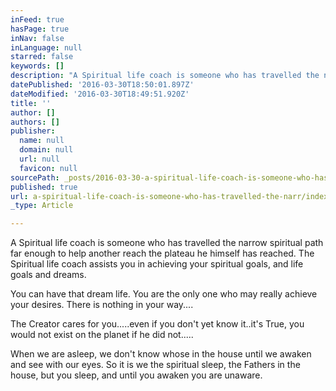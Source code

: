 ```yaml
---
inFeed: true
hasPage: true
inNav: false
inLanguage: null
starred: false
keywords: []
description: "A Spiritual life coach is someone who has travelled the narrow spiritual path \_far enough to help another reach the \_plateau he himself has reached. The Spiritual life coach assists you in achieving your spiritual goals, and life goals and dreams.\_"
datePublished: '2016-03-30T18:50:01.897Z'
dateModified: '2016-03-30T18:49:51.920Z'
title: ''
author: []
authors: []
publisher:
  name: null
  domain: null
  url: null
  favicon: null
sourcePath: _posts/2016-03-30-a-spiritual-life-coach-is-someone-who-has-travelled-the-narr.md
published: true
url: a-spiritual-life-coach-is-someone-who-has-travelled-the-narr/index.html
_type: Article

---
```

A Spiritual life coach is someone who has travelled the narrow spiritual path  far enough to help another reach the  plateau he himself has reached. The Spiritual life coach assists you in achieving your spiritual goals, and life goals and dreams. 

You can have that dream life. You are the only one who may really achieve your desires. There is nothing in your way....

The Creator cares for you.....even if you don't yet know it..it's True, you would not exist on the planet if he did not.....

When we are asleep, we don't know whose in the house until we awaken and see with our eyes. So it is we the spiritual sleep, the Fathers in the house, but you sleep, and until you awaken you are unaware.